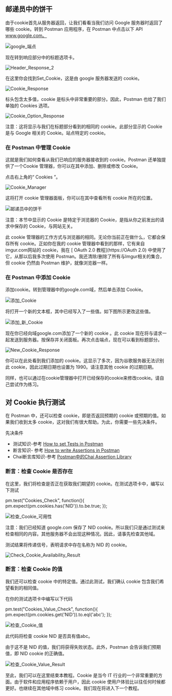 ## 邮递员中的饼干

由于cookie首先从服务器返回，让我们看看当我们访问 Google 服务器时返回了哪些 cookie。转到 Postman 应用程序，在 Postman 中点击以下 API www.google.com。

![google_端点](https://www.toolsqa.com/gallery/Postman/1.google_Endpoint.png)

现在转到响应部分中的标题选项卡。

![Header_Response_2](https://www.toolsqa.com/gallery/Postman/2.Header_Response_2.png)

在这里你会找到Set_Cookie，这是由 google 服务器发送的 cookie。

![Cookie_Response](https://www.toolsqa.com/gallery/Postman/3.Header_Response_2.png)

标头包含太多值，cookie 是标头中非常重要的部分。因此，Postman 也给了我们单独的 Cookies 选项。

![Cookie_Option_Response](https://www.toolsqa.com/gallery/Postman/4.Cookie_Option_Response.png)

注意：这将显示与我们在标题部分看到的相同的 cookie。此部分显示的 Cookie 是与 Google 相关的 Cookie。站点特定的 cookie。

### 在 Postman 中管理 Cookie

这就是我们如何查看从我们已响应的服务器接收到的 cookie。Postman 还单独提供了一个Cookie 管理器，你可以在其中添加、删除或修改 Cookie。

点击右上角的“ Cookies ”。

![Cookie_Manager](https://www.toolsqa.com/gallery/Postman/5.Cookie_Manager.png)

这将打开 cookie 管理器面板，你可以在其中查看所有 cookie 所在的位置。

![邮递员中的饼干](https://www.toolsqa.com/gallery/Postman/6.Cookies%20in%20Postman.png)

注意：本节中显示的 Cookie 是特定于浏览器的 Cookie，是指从你之前发出的请求中保存的 Cookie，与网站无关。

此 cookie 管理器的工作方式与浏览器的相同。无论你当前正在做什么，它都会保存所有 cookie。正如你在我的 cookie 管理器中看到的那样，它有来自imgur.com网站的 cookie，我在 [ OAuth 2.0 教程](https://OAuth 2.0) 中使用了它，从那以后我多次使用 Postman。我还清除/删除了所有与Imgur相关的集合，但 cookie 仍然由 Postman 维护，就像浏览器一样。

### 在 Postman 中添加 Cookie

添加cookie。转到管理器中的google.com域，然后单击添加 Cookie。

![添加_Cookie](https://www.toolsqa.com/gallery/Postman/7.Add_Cookie.png)

将打开一个新的文本框，其中已经写入了一些值。如下图所示更改这些值。

![添加_新_Cookie](https://www.toolsqa.com/gallery/Postman/8.Adding_New_Cookie.png)

现在你已经向域google.com添加了一个新的 cookie 。此 cookie 现在将与请求一起发送到服务器。按保存并关闭面板。再次点击端点，现在可以看到标题部分。

![New_Cookie_Response](https://www.toolsqa.com/gallery/Postman/9.New_Cookie_Response.png)

你可以在此处看到我们添加的 cookie。这显示了多次，因为谷歌服务器无法识别此 cookie，因此过期日期也设置为 1990。请注意其他 cookie 的过期日期。

同样，也可以通过在cookie管理器中打开已经保存的cookie来修改cookie。请自己尝试作为练习。

## 对 Cookie 执行测试

在 Postman 中，还可以检查 cookie，即是否返回预期的 cookie 或预期的值。如果我们收到太多 cookie，这对我们有很大帮助。为此，你需要一些先决条件。

先决条件

-   测试知识-参考 [How to set Tests in Postman](https://toolsqa.com/postman/test-and-collection-runner-in-postman/)
-   断言知识- 参考 [How to write Assertions in Postman](https://toolsqa.com/postman/test-and-collection-runner-in-postman/)
-   Chai断言库知识-参考 [Postman中的Chai Assertion Library](https://toolsqa.com/postman/test-and-collection-runner-in-postman/)

### 断言：检查 Cookie 是否存在

在这里，我们将检查是否正在获取我们期望的 cookie。在测试选项卡中，编写以下测试

pm.test("Cookies_Check", function(){ pm.expect(pm.cookies.has('NID')).to.be.true; });

![检查_Cookie_可用性](https://www.toolsqa.com/gallery/Postman/10.Check_Cookie_Availability.png)

注意：我们已经知道 google.com 保存了 NID cookie。所以我们只是通过测试来检查相同的内容。其他服务器不会出现这种情况。因此，请事先检查其他域。

测试结果将传递信号，表明请求中存在名称为 NID 的 cookie。

![Check_Cookie_Availability_Result](https://www.toolsqa.com/gallery/Postman/11.Check_Cookie_Availability_Result.png)

### 断言：检查 Cookie 的值

我们还可以检查 cookie 中的特定值。通过此测试，我们确认 cookie 包含我们希望看到的相同值。

在你的测试选项卡中编写以下代码

pm.test("Cookies_Value_Check", function(){ pm.expect(pm.cookies.get('NID')).to.eql('abc'); });

![检查_Cookie_值](https://www.toolsqa.com/gallery/Postman/12.Check_Cookie_Value.png)

此代码将检查 cookie NID 是否具有值abc。

由于这不是 NID 的值，我们将获得失败状态。此外，Postman 会告诉我们预期值，即 NID cookie 的正确值。

![检查_Cookie_Value_Result](https://www.toolsqa.com/gallery/Postman/13.Check_Cookie_Value_Result.png)

至此，我们可以在这里结束本教程。Cookie 是当今 IT 行业的一个非常重要的方面。由于软件和应用程序依赖于用户，因此 cookie 使用户体验比以往任何时候都更好。也继续在其他域中练习 cookie。我们现在将进入下一个教程。